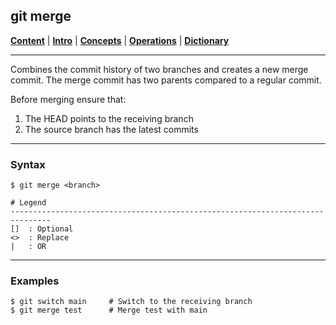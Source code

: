 ## git merge

[**Content**](../../README.md) |
[**Intro**](../../01-Introduction/introduction.md) |
[**Concepts**](../../02-Concepts/concepts.md) |
[**Operations**](../../03-Operations/operations.md) |
[**Dictionary**](../../04-Appendix/dictionary.md)
________________________________________________________________________________

Combines the commit history of two branches and creates a new merge commit. 
The merge commit has two parents compared to a regular commit. 

Before merging ensure that:

1. The HEAD points to the receiving branch
2. The source branch has the latest commits

-------------------------------------------------------------------------------
### Syntax
```
$ git merge <branch>

# Legend
-------------------------------------------------------------------------------
[]  : Optional
<>  : Replace
|   : OR
```

-------------------------------------------------------------------------------
### Examples
```shell
$ git switch main     # Switch to the receiving branch
$ git merge test      # Merge test with main
```